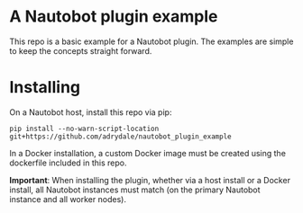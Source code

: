 # A Nautobot plugin example

This repo is a basic example for a Nautobot plugin. The examples are simple to keep the concepts straight forward.

# Installing

On a Nautobot host, install this repo via pip:

`pip install --no-warn-script-location git+https://github.com/adrydale/nautobot_plugin_example`

In a Docker installation, a custom Docker image must be created using the dockerfile included in this repo.

**Important**: When installing the plugin, whether via a host install or a Docker install, all Nautobot instances must match (on the primary Nautobot instance and all worker nodes).
